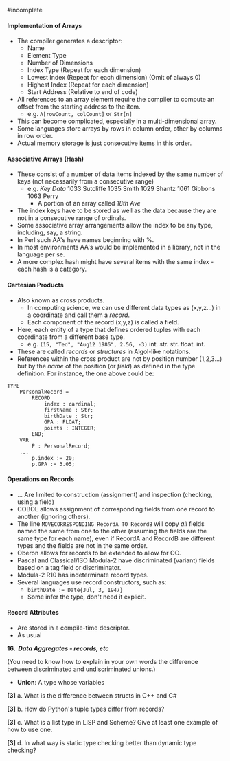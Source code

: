 #incomplete
#### Implementation of Arrays
- The compiler generates a descriptor:
	- Name
	- Element Type
	- Number of Dimensions
	- Index Type           (Repeat for each dimension)
	- Lowest Index       (Repeat for each dimension) (Omit of always 0)
	- Highest Index      (Repeat for each dimension)
	- Start Address      (Relative to end of code)
- All references to an array element require the compiler to compute an offset from the starting address to the item.
	- e.g. `A[rowCount, colCount]` or `Str[n]`
- This can become complicated, especially in a multi-dimensional array.
- Some languages store arrays by rows in column order, other by columns in row order.
- Actual memory storage is just consecutive items in this order.
#### Associative Arrays (Hash)
- These consist of a number of data items indexed by the same number of keys (not necessarily from a consecutive range)
	- e.g.            *Key*           *Data*
	           1033         Sutcliffe
	           1035         Smith
	           1029         Shantz
	           1061         Gibbons
	           1063         Perry
		- A portion of an array called *18th Ave*
- The index keys have to be stored as well as the data because they are not in a consecutive range of ordinals.
- Some associative array arrangements allow the index to be any type, including, say, a string.
- In Perl such AA's have names beginning with %.
- In most environments AA's would be implemented in a library, not in the language per se.
- A more complex hash might have several items with the same index - each hash is a category.
#### Cartesian Products
- Also known as cross products.
	- In computing science, we can use different data types as (x,y,z...) in a coordinate and call them a *record*.
	- Each component of the record (x,y,z) is called a field.
- Here, each entity of a type that defines ordered tuples with each coordinate from a different base type.
	- e.g. `(15, "Ted", "Aug12 1986", 2.56, -3)`
			int.   str.               str.                float.    int.
- These are called *records* or *structures* in Algol-like notations.
- References within the cross product are not by position number (1,2,3...) but by the *name* of the position (or *field*) as defined in the type definition. For instance, the one above could be:
```
TYPE
	PersonalRecord = 
		RECORD
			index : cardinal;
			firstName : Str;
			birthDate : Str;
			GPA : FLOAT;
			points : INTEGER;
		END;
	VAR
		P : PersonalRecord;
	...
		p.index := 20;
		p.GPA := 3.05;
```
#### Operations on Records
- ... Are limited to construction (assignment) and inspection (checking, using a field)
- COBOL allows assignment of corresponding fields from one record to another (ignoring others).
- The line `MOVECORRESPONDING RecordA TO RecordB` will copy *all* fields named the same from one to the other (assuming the fields are the same type for each name), even if RecordA and RecordB are different types and the fields are not in the same order.
- Oberon allows for records to be extended to allow for OO.
- Pascal and Classical/ISO Modula-2 have discriminated (variant) fields based on a tag field or discriminator.
- Modula-2 R10 has indeterminate record types.
- Several languages use record constructors, such as:
	- `birthDate := Date{Jul, 3, 1947}`
	- Some infer the type, don't need it explicit.
#### Record Attributes
- Are stored in a compile-time descriptor.
- As usual





**16.  _Data Aggregates - records, etc_**

(You need to know how to explain in your own words the difference between discriminated and undiscriminated unions.)
- **Union**: A type whose variables 

**[3]** a. What is the difference between structs in C++ and C#

**[3]** b. How do Python's tuple types differ from records?

**[3]** c. What is a list type in LISP and Scheme? Give at least one example of how to use one.

**[3]** d. In what way is static type checking better than dynamic type checking?